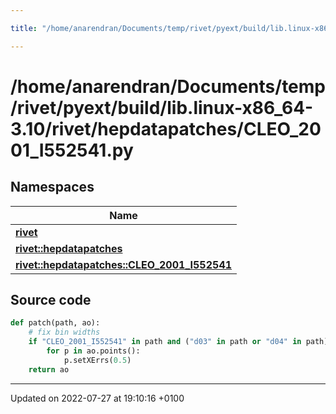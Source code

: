 ```yaml
---

title: "/home/anarendran/Documents/temp/rivet/pyext/build/lib.linux-x86_64-3.10/rivet/hepdatapatches/CLEO_2001_I552541.py"

---
```


# /home/anarendran/Documents/temp/rivet/pyext/build/lib.linux-x86_64-3.10/rivet/hepdatapatches/CLEO_2001_I552541.py



## Namespaces

| Name           |
| -------------- |
| **[rivet](http://example.org/namespaces/namespacerivet/)**  |
| **[rivet::hepdatapatches](http://example.org/namespaces/namespacerivet_1_1hepdatapatches/)**  |
| **[rivet::hepdatapatches::CLEO_2001_I552541](http://example.org/namespaces/namespacerivet_1_1hepdatapatches_1_1cleo__2001__i552541/)**  |




## Source code

```python
def patch(path, ao):
    # fix bin widths
    if "CLEO_2001_I552541" in path and ("d03" in path or "d04" in path):
        for p in ao.points():
            p.setXErrs(0.5)
    return ao
```


-------------------------------

Updated on 2022-07-27 at 19:10:16 +0100
